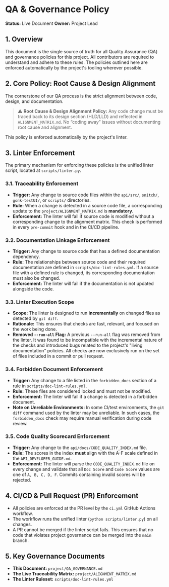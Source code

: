 # QA & Governance Policy

**Status:** Live Document
**Owner:** Project Lead

## 1. Overview
This document is the single source of truth for all Quality Assurance (QA) and governance policies for this project. All contributors are required to understand and adhere to these rules. The policies outlined here are enforced automatically by the project's tooling wherever possible.

## 2. Core Policy: Root Cause & Design Alignment
The cornerstone of our QA process is the strict alignment between code, design, and documentation.

> ⚠️ **Root Cause & Design Alignment Policy:**
> Any code change must be traced back to its design section (HLD/LLD) and reflected in `ALIGNMENT_MATRIX.md`.
> No “coding away” issues without documenting root cause and alignment.

This policy is enforced automatically by the project's linter.

## 3. Linter Enforcement
The primary mechanism for enforcing these policies is the unified linter script, located at `scripts/linter.py`.

### 3.1. Traceability Enforcement
- **Trigger:** Any change to source code files within the `api/src/`, `snitch/`, `gonk-testUI/`, or `scripts/` directories.
- **Rule:** When a change is detected in a source code file, a corresponding update to the `project/ALIGNMENT_MATRIX.md` is **mandatory**.
- **Enforcement:** The linter will fail if source code is modified without a corresponding change to the alignment matrix. This check is performed in every `pre-commit` hook and in the CI/CD pipeline.

### 3.2. Documentation Linkage Enforcement
- **Trigger:** Any change to source code that has a defined documentation dependency.
- **Rule:** The relationships between source code and their required documentation are defined in `scripts/doc-lint-rules.yml`. If a source file with a defined rule is changed, its corresponding documentation must also be changed.
- **Enforcement:** The linter will fail if the documentation is not updated alongside the code.

### 3.3. Linter Execution Scope
- **Scope:** The linter is designed to run **incrementally** on changed files as detected by `git diff`.
- **Rationale:** This ensures that checks are fast, relevant, and focused on the work being done.
- **Removed `--run-all` Flag:** A previous `--run-all` flag was removed from the linter. It was found to be incompatible with the incremental nature of the checks and introduced bugs related to the project's "living documentation" policies. All checks are now exclusively run on the set of files included in a commit or pull request.

### 3.4. Forbidden Document Enforcement
- **Trigger:** Any change to a file listed in the `forbidden_docs` section of a rule in `scripts/doc-lint-rules.yml`.
- **Rule:** These files are considered locked and must not be modified.
- **Enforcement:** The linter will fail if a change is detected in a forbidden document.
- **Note on Unreliable Environments:** In some CI/test environments, the `git diff` command used by the linter may be unreliable. In such cases, the `forbidden_docs` check may require manual verification during code review.

### 3.5. Code Quality Scorecard Enforcement
- **Trigger:** Any change to the `api/docs/CODE_QUALITY_INDEX.md` file.
- **Rule:** The scores in the index **must** align with the A-F scale defined in the `API_DEVELOPER_GUIDE.md`.
- **Enforcement:** The linter will parse the `CODE_QUALITY_INDEX.md` file on every change and validate that all `Doc Score` and `Code Score` values are one of `A, B, C, D, F`. Commits containing invalid scores will be rejected.

## 4. CI/CD & Pull Request (PR) Enforcement
- All policies are enforced at the PR level by the `ci.yml` GitHub Actions workflow.
- The workflow runs the unified linter (`python scripts/linter.py`) on all changes.
- A PR cannot be merged if the linter script fails. This ensures that no code that violates project governance can be merged into the `main` branch.

## 5. Key Governance Documents
- **This Document:** `project/QA_GOVERNANCE.md`
- **The Live Traceability Matrix:** `project/ALIGNMENT_MATRIX.md`
- **The Linter Ruleset:** `scripts/doc-lint-rules.yml`
